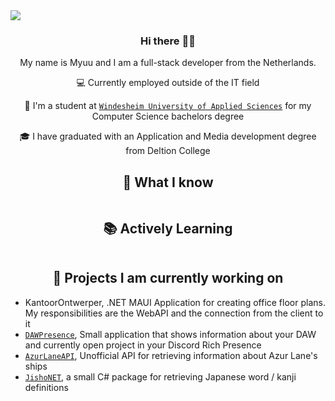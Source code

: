 <img src="https://minio.myuuiii.com/myuuiii/GitHub/Header.png" />

<!--  -->
<div align="center">

### Hi there 🙋‍♀️

My name is Myuu and I am a full-stack developer from the Netherlands.

💻 Currently employed outside of the IT field
  
🌱 I'm a student at [`Windesheim University of Applied Sciences`] for my Computer Science bachelors degree
  
🎓 I have graduated with an Application and Media development degree from Deltion College 
  
</div>

<div align="center">
<h2>💬 What I know</h2>
    <img src="https://skillicons.dev/icons?i=cs,dotnet,docker,java,ts,python,php,cpp,html,sass,bash,discord,bots,git,github,latex,md,raspberrypi,redis,regex,unity&perline=7" alt=""/>
</div>

<div align="center">
<h2>📚 Actively Learning</h2>
    <img src="https://skillicons.dev/icons?i=angular,graphql,kubernetes,kotlin,rust" alt=""/>
</div>

<div align="center">
  <h2>🎁 Projects I am currently working on</h2>
</div>
  
- KantoorOntwerper, .NET MAUI Application for creating office floor plans. My responsibilities are the WebAPI and the connection from the client to it 
- [`DAWPresence`], Small application that shows information about your DAW and currently open project in your Discord Rich Presence
- [`AzurLaneAPI`], Unofficial API for retrieving information about Azur Lane's ships
- [`JishoNET`], a small C# package for retrieving Japanese word / kanji definitions


[`DAWPresence`]: https://github.com/Myuuiii/DAWPresence
[`AzurLaneAPI`]: https://github.com/Myuuiii/AzurLaneAPI
[`JishoNET`]: https://github.com/Myuuiii/JishoNET
[`Windesheim University of Applied Sciences`]: https://www.windesheim.nl/
